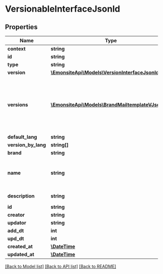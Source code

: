 # VersionableInterfaceJsonld

## Properties
Name | Type | Description | Notes
------------ | ------------- | ------------- | -------------
**context** | **string** |  | [optional] 
**id** | **string** |  | [optional] 
**type** | **string** |  | [optional] 
**version** | [**\EmonsiteApi\Models\VersionInterfaceJsonld[]**](VersionInterfaceJsonld.md) |  | [optional] 
**versions** | [**\EmonsiteApi\Models\BrandMailtemplateVJsonld[]**](BrandMailtemplateVJsonld.md) | IMPLEMENTEZ le mapping dans l&#x27;entity TODO trouver comment le faire dynamiquement avec un listener doctrine | [optional] 
**default_lang** | **string** |  | [optional] 
**version_by_lang** | **string[]** |  | [optional] 
**brand** | **string** |  | [optional] 
**name** | **string** | a l&#x27;air d&#x27;être useless vu que c&#x27;est le nom de la brand qui est repris en fait. | [optional] 
**description** | **string** | encore plus useless | [optional] 
**id** | **string** |  | [optional] 
**creator** | **string** |  | [optional] 
**updator** | **string** |  | [optional] 
**add_dt** | **int** |  | [optional] 
**upd_dt** | **int** |  | [optional] 
**created_at** | [**\DateTime**](\DateTime.md) |  | [optional] 
**updated_at** | [**\DateTime**](\DateTime.md) |  | [optional] 

[[Back to Model list]](../../README.md#documentation-for-models) [[Back to API list]](../../README.md#documentation-for-api-endpoints) [[Back to README]](../../README.md)

